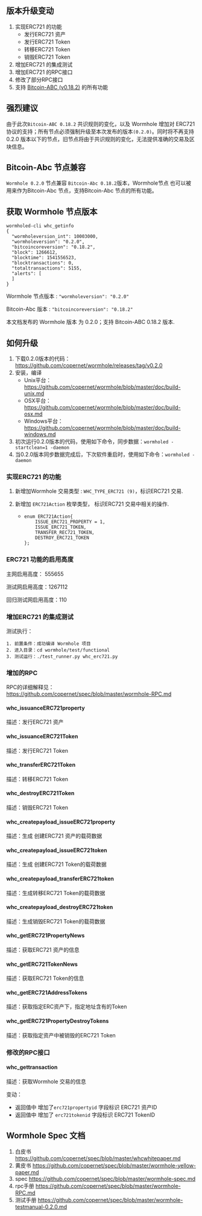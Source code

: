 ## 版本升级变动

1. 实现ERC721 的功能
   * 发行ERC721 资产
   * 发行ERC721 Token
   * 转移ERC721 Token
   * 销毁ERC721 Token
2. 增加ERC721 的集成测试
3. 增加ERC721 的RPC接口
4. 修改了部分RPC接口
5. 支持 [Bitcoin-ABC (v0.18.2)](https://github.com/Bitcoin-ABC/bitcoin-abc/tree/v0.18.2) 的所有功能



## 强烈建议

由于此次`Bitcoin-ABC 0.18.2` 共识规则的变化，以及 Wormhole 增加对 ERC721协议的支持；所有节点必须强制升级至本次发布的版本`(0.2.0)`。同时将不再支持 0.2.0 版本以下的节点，旧节点将由于共识规则的变化，无法提供准确的交易及区块信息。



## Bitcoin-Abc 节点兼容

`Wormhole 0.2.0` 节点兼容 `Bitcoin-Abc 0.18.2`版本，Wormhole节点 也可以被用来作为Bitcoin-Abc 节点，支持Bitcoin-Abc 节点的所有功能。



## 获取 Wormhole  节点版本

```
wormholed-cli whc_getinfo
{  
  "wormholeversion_int": 10003000,
  "wormholeversion": "0.2.0",
  "bitcoincoreversion": "0.18.2",
  "block": 1266612,
  "blocktime": 1541556523,
  "blocktransactions": 0,
  "totaltransactions": 5155,
  "alerts": [
  ]
}
```

Wormhole 节点版本 : `"wormholeversion": "0.2.0"`

Bitcoin-Abc 版本 : `"bitcoincoreversion": "0.18.2"`



本文档发布的 Wormhole 版本 为 0.2.0；支持 Bitcoin-ABC 0.18.2 版本.



## 如何升级

1. 下载0.2.0版本的代码：https://github.com/copernet/wormhole/releases/tag/v0.2.0
2. 安装，编译
   - Unix平台：https://github.com/copernet/wormhole/blob/master/doc/build-unix.md
   - OSX平台：https://github.com/copernet/wormhole/blob/master/doc/build-osx.md
   - Windows平台：https://github.com/copernet/wormhole/blob/master/doc/build-windows.md
3. 初次运行0.2.0版本的代码，使用如下命令，同步数据：`wormholed -startclean=1 -daemon`
4. 当0.2.0版本同步数据完成后，下次软件重启时，使用如下命令：`wormholed -daemon`



### 实现ERC721 的功能

1. 新增加Wormhole 交易类型 : `WHC_TYPE_ERC721 (9)`，标识ERC721 交易.

2. 新增加 `ERC721Action` 枚举类型， 标识ERC721 交易中相关的操作.

   * ```
     enum ERC721Action{
         ISSUE_ERC721_PROPERTY = 1,
         ISSUE_ERC721_TOKEN,
         TRANSFER_REC721_TOKEN,
         DESTROY_ERC721_TOKEN
     };
     ```



### ERC721 功能的启用高度

主网启用高度： 555655

测试网启用高度：1267112

回归测试网启用高度：110



### 增加ERC721 的集成测试

测试执行：

```
1. 前置条件：成功编译 Wormhole 项目
2. 进入目录：cd wormhole/test/functional
3. 测试运行：./test_runner.py whc_erc721.py
```



### 增加的RPC

RPC的详细解释见：https://github.com/copernet/spec/blob/master/wormhole-RPC.md

#### whc_issuanceERC721property

描述：发行ERC721 资产



#### whc_issuanceERC721Token

描述：发行ERC721 Token



#### whc_transferERC721Token

描述：转移ERC721 Token



#### whc_destroyERC721Token

描述：销毁ERC721 Token



#### whc_createpayload_issueERC721property

描述：生成 创建ERC721 资产的载荷数据



#### whc_createpayload_issueERC721token

描述：生成 创建ERC721 Token的载荷数据



#### whc_createpayload_transferERC721token

描述：生成转移ERC721 Token的载荷数据



#### whc_createpayload_destroyERC721token

描述：生成销毁ERC721 Token的载荷数据 



#### whc_getERC721PropertyNews

描述：获取ERC721 资产的信息



#### whc_getERC721TokenNews

描述：获取ERC721 Token的信息



#### whc_getERC721AddressTokens

描述：获取指定ERC资产下，指定地址含有的Token



#### whc_getERC721PropertyDestroyTokens

描述：获取指定资产中被销毁的ERC721 Token



### 修改的RPC接口

#### whc_gettransaction

描述：获取Wormhole 交易的信息

变动：

* 返回值中 增加了`erc721propertyid` 字段标识 ERC721 资产ID
* 返回值中 增加了 `erc721tokenid` 字段标识 ERC721 TokenID



## Wormhole Spec 文档

1. 白皮书     https://github.com/copernet/spec/blob/master/whcwhitepaper.md
2. 黄皮书     https://github.com/copernet/spec/blob/master/wormhole-yellow-paper.md
3. spec       https://github.com/copernet/spec/blob/master/wormhole-spec.md
4. rpc手册    https://github.com/copernet/spec/blob/master/wormhole-RPC.md
5. 测试手册   https://github.com/copernet/spec/blob/master/wormhole-testmanual-0.2.0.md





